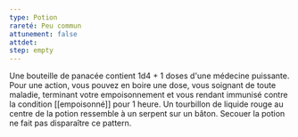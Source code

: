 ```yaml
---
type: Potion
rareté: Peu commun
attunement: false
attdet:
step: empty
---
```

Une bouteille de panacée contient 1d4 + 1 doses d'une médecine puissante. Pour une action, vous pouvez en boire une dose, vous soignant de toute maladie, terminant votre empoisonnement et vous rendant immunisé contre la condition [[empoisonné]] pour 1 heure. Un tourbillon de liquide rouge au centre de la potion ressemble à un serpent sur un bâton. Secouer la potion ne fait pas disparaître ce pattern.